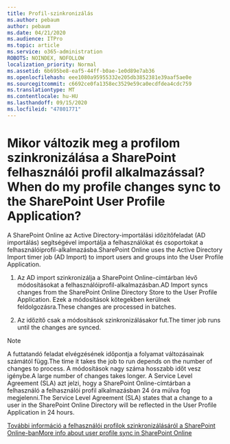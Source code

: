```yaml
---
title: Profil-szinkronizálás
ms.author: pebaum
author: pebaum
ms.date: 04/21/2020
ms.audience: ITPro
ms.topic: article
ms.service: o365-administration
ROBOTS: NOINDEX, NOFOLLOW
localization_priority: Normal
ms.assetid: 6b695be8-eaf5-44ff-b0ae-1e0d89e7ab36
ms.openlocfilehash: eee1080a95955332e205db3852381e39aaf5ae0e
ms.sourcegitcommit: c6692ce0fa1358ec3529e59ca0ecdfdea4cdc759
ms.translationtype: MT
ms.contentlocale: hu-HU
ms.lasthandoff: 09/15/2020
ms.locfileid: "47801771"
---
```

# <a name="when-do-my-profile-changes-sync-to-the-sharepoint-user-profile-application"></a><span data-ttu-id="c5609-102">Mikor változik meg a profilom szinkronizálása a SharePoint felhasználói profil alkalmazással?</span><span class="sxs-lookup"><span data-stu-id="c5609-102">When do my profile changes sync to the SharePoint User Profile Application?</span></span>

<span data-ttu-id="c5609-103">A SharePoint Online az Active Directory-importálási időzítőfeladat (AD importálás) segítségével importálja a felhasználókat és csoportokat a felhasználóiprofil-alkalmazásba.</span><span class="sxs-lookup"><span data-stu-id="c5609-103">SharePoint Online uses the Active Directory Import timer job (AD Import) to import users and groups into the User Profile Application.</span></span> 
  
1. <span data-ttu-id="c5609-104">Az AD import szinkronizálja a SharePoint Online-címtárban lévő módosításokat a felhasználóiprofil-alkalmazásban.</span><span class="sxs-lookup"><span data-stu-id="c5609-104">AD Import syncs changes from the SharePoint Online Directory Store to the User Profile Application.</span></span> <span data-ttu-id="c5609-105">Ezek a módosítások kötegekben kerülnek feldolgozásra.</span><span class="sxs-lookup"><span data-stu-id="c5609-105">These changes are processed in batches.</span></span>
    
2. <span data-ttu-id="c5609-106">Az időzítő csak a módosítások szinkronizálásakor fut.</span><span class="sxs-lookup"><span data-stu-id="c5609-106">The timer job runs until the changes are synced.</span></span>
    
> [!NOTE]
> <span data-ttu-id="c5609-107">A futtatandó feladat elvégzésének időpontja a folyamat változásainak számától függ.</span><span class="sxs-lookup"><span data-stu-id="c5609-107">The time it takes the job to run depends on the number of changes to process.</span></span> <span data-ttu-id="c5609-108">A módosítások nagy száma hosszabb időt vesz igénybe.</span><span class="sxs-lookup"><span data-stu-id="c5609-108">A large number of changes takes longer.</span></span> <span data-ttu-id="c5609-109">A Service Level Agreement (SLA) azt jelzi, hogy a SharePoint Online-címtárban a felhasználó a felhasználói profil alkalmazásban 24 óra múlva fog megjelenni.</span><span class="sxs-lookup"><span data-stu-id="c5609-109">The Service Level Agreement (SLA) states that a change to a user in the SharePoint Online Directory will be reflected in the User Profile Application in 24 hours.</span></span> 
  
[<span data-ttu-id="c5609-110">További információ a felhasználói profilok szinkronizálásáról a SharePoint Online-ban</span><span class="sxs-lookup"><span data-stu-id="c5609-110">More info about user profile sync in SharePoint Online</span></span>](https://go.microsoft.com/fwlink/?linkid=875671)
  

